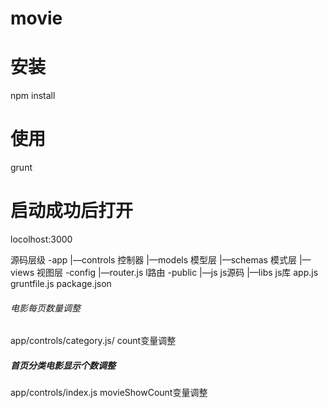 # movie
# 安装
npm install
# 使用
grunt
# 启动成功后打开
locolhost:3000

源码层级
-app
   |—controls 控制器
   |—models 模型层
   |—schemas 模式层
   |—views 视图层
-config
    |—router.js l路由
-public
    |—js js源码
    |—libs js库
app.js
gruntfile.js
package.json


###### 电影每页数量调整
 app/controls/category.js/ count变量调整
##### 首页分类电影显示个数调整
app/controls/index.js movieShowCount变量调整
